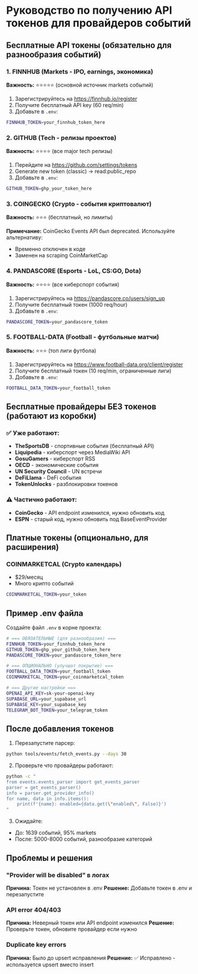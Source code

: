 # Руководство по получению API токенов для провайдеров событий

## Бесплатные API токены (обязательно для разнообразия событий)

### 1. FINNHUB (Markets - IPO, earnings, экономика)
**Важность:** ⭐⭐⭐⭐⭐ (основной источник markets событий)

1. Зарегистрируйтесь на https://finnhub.io/register
2. Получите бесплатный API key (60 req/min)
3. Добавьте в `.env`:
```bash
FINNHUB_TOKEN=your_finnhub_token_here
```

### 2. GITHUB (Tech - релизы проектов)
**Важность:** ⭐⭐⭐⭐ (все major tech релизы)

1. Перейдите на https://github.com/settings/tokens
2. Generate new token (classic) → read:public_repo
3. Добавьте в `.env`:
```bash
GITHUB_TOKEN=ghp_your_token_here
```

### 3. COINGECKO (Crypto - события криптовалют)
**Важность:** ⭐⭐⭐ (бесплатный, но лимиты)

**Примечание:** CoinGecko Events API был deprecated. Используйте альтернативу:
- Временно отключен в коде
- Заменен на scraping CoinMarketCap

### 4. PANDASCORE (Esports - LoL, CS:GO, Dota)
**Важность:** ⭐⭐⭐⭐ (все киберспорт события)

1. Зарегистрируйтесь на https://pandascore.co/users/sign_up
2. Получите бесплатный токен (1000 req/hour)
3. Добавьте в `.env`:
```bash
PANDASCORE_TOKEN=your_pandascore_token
```

### 5. FOOTBALL-DATA (Football - футбольные матчи)
**Важность:** ⭐⭐⭐ (топ лиги футбола)

1. Зарегистрируйтесь на https://www.football-data.org/client/register
2. Получите бесплатный токен (10 req/min, ограниченные лиги)
3. Добавьте в `.env`:
```bash
FOOTBALL_DATA_TOKEN=your_football_token
```

## Бесплатные провайдеры БЕЗ токенов (работают из коробки)

### ✅ Уже работают:
- **TheSportsDB** - спортивные события (бесплатный API)
- **Liquipedia** - киберспорт через MediaWiki API
- **GosuGamers** - киберспорт RSS
- **OECD** - экономические события
- **UN Security Council** - UN встречи
- **DeFiLlama** - DeFi события
- **TokenUnlocks** - разблокировки токенов

### ⚠️ Частично работают:
- **CoinGecko** - API endpoint изменился, нужно обновить код
- **ESPN** - старый код, нужно обновить под BaseEventProvider

## Платные токены (опционально, для расширения)

### COINMARKETCAL (Crypto календарь)
- $29/месяц
- Много крипто событий
```bash
COINMARKETCAL_TOKEN=your_token
```

## Пример .env файла

Создайте файл `.env` в корне проекта:

```bash
# === ОБЯЗАТЕЛЬНЫЕ (для разнообразия) ===
FINNHUB_TOKEN=your_finnhub_token_here
GITHUB_TOKEN=ghp_your_github_token_here
PANDASCORE_TOKEN=your_pandascore_token_here

# === ОПЦИОНАЛЬНО (улучшат покрытие) ===
FOOTBALL_DATA_TOKEN=your_football_token
COINMARKETCAL_TOKEN=your_coinmarketcal_token

# === Другие настройки ===
OPENAI_API_KEY=sk-your-openai-key
SUPABASE_URL=your_supabase_url
SUPABASE_KEY=your_supabase_key
TELEGRAM_BOT_TOKEN=your_telegram_token
```

## После добавления токенов

1. Перезапустите парсер:
```bash
python tools/events/fetch_events.py --days 30
```

2. Проверьте что провайдеры работают:
```bash
python -c "
from events.events_parser import get_events_parser
parser = get_events_parser()
info = parser.get_provider_info()
for name, data in info.items():
    print(f'{name}: enabled={data.get(\"enabled\", False)}')
"
```

3. Ожидайте:
- До: 1639 событий, 95% markets
- После: 5000-8000 событий, разнообразие категорий

## Проблемы и решения

### "Provider will be disabled" в логах
**Причина:** Токен не установлен в .env
**Решение:** Добавьте токен в .env и перезапустите

### API error 404/403
**Причина:** Неверный токен или API endpoint изменился
**Решение:** Проверьте токен, обновите провайдер если нужно

### Duplicate key errors
**Причина:** Было до upsert исправления
**Решение:** ✅ Исправлено - используется upsert вместо insert

